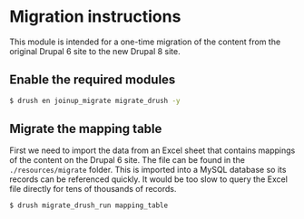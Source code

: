 # Migration instructions

This module is intended for a one-time migration of the content from the
original Drupal 6 site to the new Drupal 8 site.

## Enable the required modules

```bash
$ drush en joinup_migrate migrate_drush -y
```

## Migrate the mapping table

First we need to import the data from an Excel sheet that contains mappings of
the content on the Drupal 6 site. The file can be found in the
`./resources/migrate` folder. This is imported into a MySQL database so its
records can be referenced quickly. It would be too slow to query the Excel file
directly for tens of thousands of records.

    $ drush migrate_drush_run mapping_table
